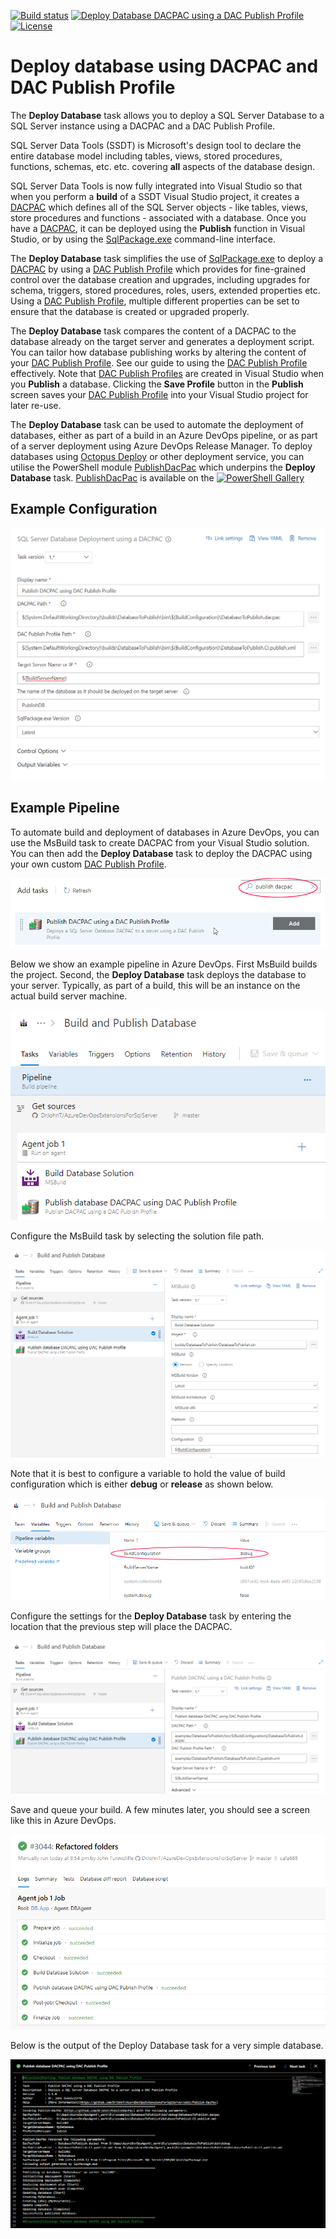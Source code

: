 [![Build status](https://qatar-re.visualstudio.com/QatarRe.BI/_apis/build/status/Build%20%26%20Deploy%20Database%20and%20Cube)](https://qatar-re.visualstudio.com/QatarRe.BI/_build/latest?definitionId=57)
[![Deploy Database DACPAC using a DAC Publish Profile](https://img.shields.io/visual-studio-marketplace/v/DrJohnExtensions.DeployDatabase.svg)](https://marketplace.visualstudio.com/items?itemName=DrJohnExtensions.DeployDatabase)
[![License](https://img.shields.io/github/license/mashape/apistatus.svg)](https://github.com/DrJohnT/AzureDevOpsExtensionsForSqlServer/blob/master/LICENSE)

# Deploy database using DACPAC and DAC Publish Profile

The **Deploy Database** task allows you to deploy a SQL Server Database to a SQL Server instance using a DACPAC and a DAC Publish Profile.

SQL Server Data Tools (SSDT) is Microsoft's design tool to declare the entire database model including tables, views, stored procedures, functions, schemas, etc. etc. covering **all** aspects of the database design.

SQL Server Data Tools is now fully integrated into Visual Studio so that when you perform a **build** of a SSDT Visual Studio project, it creates a [DACPAC](https://msdn.microsoft.com/en-IN/library/ee210546.aspx) which defines all of the SQL Server objects - like tables, views, store procedures and functions - associated with a database.  Once you have a [DACPAC](https://msdn.microsoft.com/en-IN/library/ee210546.aspx), it can be deployed using the **Publish** function in Visual Studio, or by using the [SqlPackage.exe](https://docs.microsoft.com/en-us/sql/tools/sqlpackage) command-line interface.


The **Deploy Database** task simplifies the use of [SqlPackage.exe](https://docs.microsoft.com/en-us/sql/tools/sqlpackage) to deploy a [DACPAC](https://msdn.microsoft.com/en-IN/library/ee210546.aspx) by using a [DAC Publish Profile](https://github.com/DrJohnT/PublishDacPac/wiki/DAC-Publish-Profile) which provides for fine-grained control over the database creation and upgrades, including upgrades for schema, triggers, stored procedures, roles, users, extended properties etc. Using a [DAC Publish Profile](https://github.com/DrJohnT/PublishDacPac/wiki/DAC-Publish-Profile), multiple different properties can be set to ensure that the database is created or upgraded properly.

The **Deploy Database** task compares the content of a DACPAC to the database already on the target server and generates a deployment script. You can tailor how database publishing works by altering the content of your [DAC Publish Profile](https://github.com/DrJohnT/PublishDacPac/wiki/DAC-Publish-Profile).   See our guide to using the [DAC Publish Profile](https://github.com/DrJohnT/PublishDacPac/wiki/DAC-Publish-Profile) effectively.
Note that [DAC Publish Profiles](https://github.com/DrJohnT/PublishDacPac/wiki/DAC-Publish-Profile) are created in Visual Studio when you **Publish** a database.  Clicking the **Save Profile** button in the **Publish** screen saves your [DAC Publish Profile](https://github.com/DrJohnT/PublishDacPac/wiki/DAC-Publish-Profile) into your Visual Studio project for later re-use.


The **Deploy Database** task can be used to automate the deployment of databases, either as part of a build in an Azure DevOps pipeline, or as part of a server deployment using Azure DevOps Release Manager.   To deploy databases using [Octopus Deploy](https://octopus.com/) or other deployment service, you can utilise the PowerShell module [PublishDacPac](https://github.com/DrJohnT/PublishDacPac/) which underpins the **Deploy Database** task.  [PublishDacPac](https://www.powershellgallery.com/packages/PublishDacPac/) is available on the [![PowerShell Gallery](https://img.shields.io/powershellgallery/v/PublishDacPac.svg)](https://www.powershellgallery.com/packages/PublishDacPac)

## Example Configuration

![Deploy Database Task Configuration](images/TaskDetail.png "Deploy Database Task Configuration")

## Example Pipeline

To automate build and deployment of databases in Azure DevOps, you can use the MsBuild task to create DACPAC from your Visual Studio solution.  You can then add the **Deploy Database** task to deploy the DACPAC using your own custom [DAC Publish Profile](https://github.com/DrJohnT/PublishDacPac/wiki/DAC-Publish-Profile).

![image](images/ExamplePipelineSelectPublishDacPacTask.png "Add the Deploy Database task")

Below we show an example pipeline in Azure DevOps.  First MsBuild builds the project.  Second, the **Deploy Database** task deploys the database to your server.  Typically, as part of a build, this will be an instance on the actual build server machine.

![image](images/ExamplePipeline01.png "Example Pipeline - Initial two tasks")

Configure the MsBuild task by selecting the solution file path.

![image](images/ExamplePipeline02.png "Example Pipeline - MsBuild task settings")

Note that it is best to configure a variable to hold the value of build configuration which is either **debug** or **release** as shown below.

![image](images/ExamplePipeline02VariablesHighlighted.png "Example Pipeline - Build Variables")

Configure the settings for the **Deploy Database** task by entering the location that the previous step will place the DACPAC.

![image](images/ExamplePipeline05.png "Example Pipeline - Deploy Database settings")

Save and queue your build. A few minutes later, you should see a screen like this in Azure DevOps.

![image](images/ExamplePipeline11SucessfulBuild.png "Example Pipeline - Successful build")

Below is the output of the Deploy Database task for a very simple database.

![image](images/ExamplePipeline10BuildReport.png "Example Pipeline - Deploy Database Build Report")
